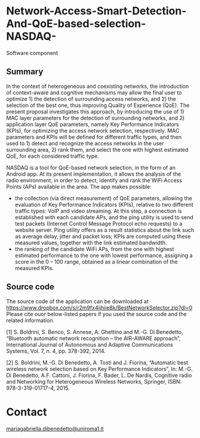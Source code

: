 # Network-Access-Smart-Detection-And-QoE-based-selection-NASDAQ-
Software component
## Summary 
In the context of heterogeneous and coexisting networks, the introduction of context-aware and
cognitive mechanisms may allow the final user to optimize 1) the detection of surrounding access
networks, and 2) the selection of the best one, thus improving Quality of Experience (QoE). The
present proposal investigates this approach, by introducing the use of 1) MAC layer parameters for
the detection of surrounding networks, and 2) application layer QoE parameters, namely Key
Performance Indicators (KPIs), for optimizing the access network selection, respectively. MAC
parameters and KPIs will be defined for different traffic types, and then used to 1) detect and
recognize the access networks in the user surrounding area, 2) rank them, and select the one with
highest estimated QoE, for each considered traffic type.

NASDAQ is a tool for QoE-based network selection, in the form of an Android app. At its
present implementation, it allows the analysis of the radio environment, in order to
detect, identify and rank the WiFi Access Points (APs) available in the area. The app
makes possible:

* the collection (via direct measurement) of QoE parameters, allowing the
evaluation of Key Performance Indicators (KPIs), relative to two different traffic
types: VoIP and video streaming. At this step, a connection is established with each
candidate APs, and the ping utility is used to send test packets (Internet Control
Message Protocol echo requests) to a website server. Ping utility offers as a result
statistics about the link such as average delay, jitter and packet loss; KPIs are
computed using these measured values, together with the link estimated
bandwidth.
* the ranking of the candidate WiFi APs, from the one with highest estimated
performance to the one with lowest performance, assigning a score in the 0 – 100
range, obtained as a linear combination of the measured KPIs.

## Source code
The source code of the application can be downloaded at https://www.dropbox.com/s/r2m9fx4ijhiie8k/BestNetworkSelector.zip?dl=0
Please cite ouor below-listed papers if you used the source code and the related information. 

[1] S. Boldrini, S. Benco, S. Annese, A. Ghettino and M.-G. Di Benedetto, “Bluetooth
automatic network recognition – the AIR-AWARE approach”, International Journal of
Autonomous and Adaptive Communications Systems, Vol. 7, n. 4, pp. 378-392, 2014.

[2] S. Boldrini, M.-G. Di Benedetto, A. Tosti and J. Fiorina, “Automatic best wireless
network selection based on Key Performance Indicators”, In: M.-G. Di Benedetto, A.F.
Cattoni, J. Fiorina, F. Bader, L. De Nardis, Cognitive radio and Networking for
Heterogeneous Wireless Networks, Springer, ISBN: 978-3-319-01717-4, 2015.

# Contact
mariagabriella.dibenedetto@uniroma1.it
